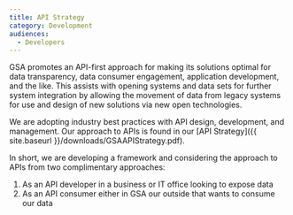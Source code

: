 ```yaml
---
title: API Strategy
category: Development
audiences:
  - Developers
---
```


GSA promotes an API-first approach for making its solutions optimal for data transparency, data consumer engagement, application development, and the like. This assists with opening systems and data sets for further system integration by allowing the movement of data from legacy systems for use and design of new solutions via new open technologies.

We are adopting industry best practices with API design, development, and management. Our approach to APIs is found in our [API Strategy]({{ site.baseurl }}/downloads/GSAAPIStrategy.pdf).

In short, we are developing a framework and considering the approach to APIs from two complimentary approaches:

1. As an API developer in a business or IT office looking to expose data
2. As an API consumer either in GSA our outside that wants to consume our data